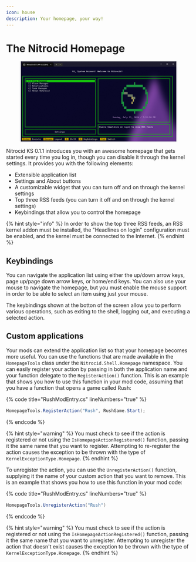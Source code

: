 ```yaml
---
icon: house
description: Your homepage, your way!
---
```


# The Nitrocid Homepage

<figure><img src="../../.gitbook/assets/image (2) (1).png" alt=""><figcaption></figcaption></figure>

Nitrocid KS 0.1.1 introduces you with an awesome homepage that gets started every time you log in, though you can disable it through the kernel settings. It provides you with the following elements:

* Extensible application list
* Settings and About buttons
* A customizable widget that you can turn off and on through the kernel settings
* Top three RSS feeds (you can turn it off and on through the kernel settings)
* Keybindings that allow you to control the homepage

{% hint style="info" %}
In order to show the top three RSS feeds, an RSS kernel addon must be installed, the "Headlines on login" configuration must be enabled, and the kernel must be connected to the Internet.
{% endhint %}

## Keybindings

You can navigate the application list using either the up/down arrow keys, page up/page down arrow keys, or home/end keys. You can also use your mouse to navigate the homepage, but you must enable the mouse support in order to be able to select an item using just your mouse.

The keybindings shown at the botton of the screen allow you to perform various operations, such as exiting to the shell, logging out, and executing a selected action.

## Custom applications

Your mods can extend the application list so that your homepage becomes more useful. You can use the functions that are made available in the `HomepageTools` class under the `Nitrocid.Shell.Homepage` namespace. You can easily register your action by passing in both the application name and your function delegate to the `RegisterAction()` function. This is an example that shows you how to use this function in your mod code, assuming that you have a function that opens a game called Rush:

{% code title="RushModEntry.cs" lineNumbers="true" %}
```csharp
HomepageTools.RegisterAction("Rush", RushGame.Start);
```
{% endcode %}

{% hint style="warning" %}
You must check to see if the action is registered or not using the `IsHomepageActionRegistered()` function, passing it the same name that you want to register. Attempting to re-register the action causes the exception to be thrown with the type of `KernelExceptionType.Homepage`.
{% endhint %}

To unregister the action, you can use the `UnregisterAction()` function, supplying it the name of your custom action that you want to remove. This is an example that shows you how to use this function in your mod code:

{% code title="RushModEntry.cs" lineNumbers="true" %}
```csharp
HomepageTools.UnregisterAction("Rush")
```
{% endcode %}

{% hint style="warning" %}
You must check to see if the action is registered or not using the `IsHomepageActionRegistered()` function, passing it the same name that you want to unregister. Attempting to unregister the action that doesn't exist causes the exception to be thrown with the type of `KernelExceptionType.Homepage`.
{% endhint %}
